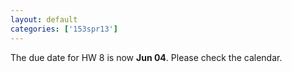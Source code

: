```yaml
---
layout: default
categories: ['153spr13']
---
```


The due date for HW 8 is now **Jun 04**. Please check the calendar.
